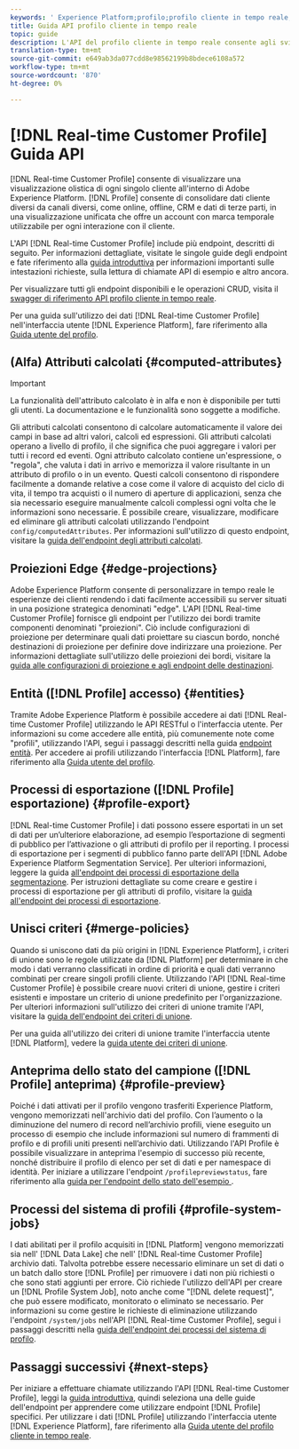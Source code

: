 ```yaml
---
keywords: ' Experience Platform;profilo;profilo cliente in tempo reale;risoluzione dei problemi;API;profilo unificato;profilo unificato;unificato;profilo;rtcp;abilita profilo;Abilita profilo'
title: Guida API profilo cliente in tempo reale
topic: guide
description: L'API del profilo cliente in tempo reale consente agli sviluppatori di esplorare e lavorare con i dati del profilo, compresi i profili di vista, creare e aggiornare criteri di unione, esportare o dati del profilo di esempio ed eliminare i dati del profilo che non sono più necessari o che sono stati aggiunti per errore. Seguite questa guida per apprendere come eseguire operazioni chiave tramite l'API.
translation-type: tm+mt
source-git-commit: e649ab3da077cdd8e98562199b8bdece6108a572
workflow-type: tm+mt
source-wordcount: '870'
ht-degree: 0%

---
```



# [!DNL Real-time Customer Profile] Guida API

[!DNL Real-time Customer Profile] consente di visualizzare una visualizzazione olistica di ogni singolo cliente all&#39;interno di Adobe Experience Platform. [!DNL Profile] consente di consolidare dati cliente diversi da canali diversi, come online, offline, CRM e dati di terze parti, in una visualizzazione unificata che offre un account con marca temporale utilizzabile per ogni interazione con il cliente.

L&#39;API [!DNL Real-time Customer Profile] include più endpoint, descritti di seguito. Per informazioni dettagliate, visitate le singole guide degli endpoint e fate riferimento alla [guida introduttiva](getting-started.md) per informazioni importanti sulle intestazioni richieste, sulla lettura di chiamate API di esempio e altro ancora.

Per visualizzare tutti gli endpoint disponibili e le operazioni CRUD, visita il [swagger di riferimento API profilo cliente in tempo reale](https://www.adobe.io/apis/experienceplatform/home/api-reference.html#!acpdr/swagger-specs/real-time-customer-profile.yaml).

Per una guida sull&#39;utilizzo dei dati [!DNL Real-time Customer Profile] nell&#39;interfaccia utente [!DNL Experience Platform], fare riferimento alla [Guida utente del profilo](../ui/user-guide.md).

## (Alfa) Attributi calcolati {#computed-attributes}

>[!IMPORTANT]
>
>La funzionalità dell&#39;attributo calcolato è in alfa e non è disponibile per tutti gli utenti. La documentazione e le funzionalità sono soggette a modifiche.

Gli attributi calcolati consentono di calcolare automaticamente il valore dei campi in base ad altri valori, calcoli ed espressioni. Gli attributi calcolati operano a livello di profilo, il che significa che puoi aggregare i valori per tutti i record ed eventi. Ogni attributo calcolato contiene un&#39;espressione, o &quot;regola&quot;, che valuta i dati in arrivo e memorizza il valore risultante in un attributo di profilo o in un evento. Questi calcoli consentono di rispondere facilmente a domande relative a cose come il valore di acquisto del ciclo di vita, il tempo tra acquisti o il numero di aperture di applicazioni, senza che sia necessario eseguire manualmente calcoli complessi ogni volta che le informazioni sono necessarie. È possibile creare, visualizzare, modificare ed eliminare gli attributi calcolati utilizzando l&#39;endpoint `config/computedAttributes`. Per informazioni sull&#39;utilizzo di questo endpoint, visitare la [guida dell&#39;endpoint degli attributi calcolati](computed-attributes.md).

## Proiezioni Edge {#edge-projections}

Adobe Experience Platform consente di personalizzare in tempo reale le esperienze dei clienti rendendo i dati facilmente accessibili su server situati in una posizione strategica denominati &quot;edge&quot;. L&#39;API [!DNL Real-time Customer Profile] fornisce gli endpoint per l&#39;utilizzo dei bordi tramite componenti denominati &quot;proiezioni&quot;. Ciò include configurazioni di proiezione per determinare quali dati proiettare su ciascun bordo, nonché destinazioni di proiezione per definire dove indirizzare una proiezione. Per informazioni dettagliate sull&#39;utilizzo delle proiezioni dei bordi, visitare la [guida alle configurazioni di proiezione e agli endpoint delle destinazioni](edge-projections.md).

## Entità ([!DNL Profile] accesso) {#entities}

Tramite Adobe Experience Platform è possibile accedere ai dati [!DNL Real-time Customer Profile] utilizzando le API RESTful o l&#39;interfaccia utente. Per informazioni su come accedere alle entità, più comunemente note come &quot;profili&quot;, utilizzando l&#39;API, segui i passaggi descritti nella guida [endpoint entità](entities.md). Per accedere ai profili utilizzando l&#39;interfaccia [!DNL Platform], fare riferimento alla [Guida utente del profilo](../ui/user-guide.md).

## Processi di esportazione ([!DNL Profile] esportazione) {#profile-export}

[!DNL Real-time Customer Profile] i dati possono essere esportati in un set di dati per un’ulteriore elaborazione, ad esempio l’esportazione di segmenti di pubblico per l’attivazione o gli attributi di profilo per il reporting. I processi di esportazione per i segmenti di pubblico fanno parte dell&#39;API [!DNL Adobe Experience Platform Segmentation Service]. Per ulteriori informazioni, leggere la guida [all&#39;endpoint dei processi di esportazione della segmentazione](../../profile/api/export-jobs.md). Per istruzioni dettagliate su come creare e gestire i processi di esportazione per gli attributi di profilo, visitare la [guida all&#39;endpoint dei processi di esportazione](export-jobs.md).

## Unisci criteri {#merge-policies}

Quando si uniscono dati da più origini in [!DNL Experience Platform], i criteri di unione sono le regole utilizzate da [!DNL Platform] per determinare in che modo i dati verranno classificati in ordine di priorità e quali dati verranno combinati per creare singoli profili cliente. Utilizzando l&#39;API [!DNL Real-time Customer Profile] è possibile creare nuovi criteri di unione, gestire i criteri esistenti e impostare un criterio di unione predefinito per l&#39;organizzazione. Per ulteriori informazioni sull&#39;utilizzo dei criteri di unione tramite l&#39;API, visitare la [guida dell&#39;endpoint dei criteri di unione](merge-policies.md).

Per una guida all&#39;utilizzo dei criteri di unione tramite l&#39;interfaccia utente [!DNL Platform], vedere la [guida utente dei criteri di unione](../ui/merge-policies.md).

## Anteprima dello stato del campione ([!DNL Profile] anteprima) {#profile-preview}

Poiché i dati attivati per il profilo vengono trasferiti  Experience Platform, vengono memorizzati nell&#39;archivio dati del profilo. Con l’aumento o la diminuzione del numero di record nell’archivio profili, viene eseguito un processo di esempio che include informazioni sul numero di frammenti di profilo e di profili uniti presenti nell’archivio dati. Utilizzando l&#39;API Profile è possibile visualizzare in anteprima l&#39;esempio di successo più recente, nonché distribuire il profilo di elenco per set di dati e per namespace di identità. Per iniziare a utilizzare l&#39;endpoint `/profilepreviewstatus`, fare riferimento alla [guida per l&#39;endpoint dello stato dell&#39;esempio ](preview-sample-status.md).

## Processi del sistema di profili {#profile-system-jobs}

I dati abilitati per il profilo acquisiti in [!DNL Platform] vengono memorizzati sia nell&#39; [!DNL Data Lake] che nell&#39; [!DNL Real-time Customer Profile] archivio dati. Talvolta potrebbe essere necessario eliminare un set di dati o un batch dallo store [!DNL Profile] per rimuovere i dati non più richiesti o che sono stati aggiunti per errore. Ciò richiede l&#39;utilizzo dell&#39;API per creare un [!DNL Profile System Job], noto anche come &quot;[!DNL delete request]&quot;, che può essere modificato, monitorato o eliminato se necessario. Per informazioni su come gestire le richieste di eliminazione utilizzando l&#39;endpoint `/system/jobs` nell&#39;API [!DNL Real-time Customer Profile], segui i passaggi descritti nella [guida dell&#39;endpoint dei processi del sistema di profilo](profile-system-jobs.md).

## Passaggi successivi {#next-steps}

Per iniziare a effettuare chiamate utilizzando l&#39;API [!DNL Real-time Customer Profile], leggi la [guida introduttiva](getting-started.md), quindi seleziona una delle guide dell&#39;endpoint per apprendere come utilizzare endpoint [!DNL Profile] specifici. Per utilizzare i dati [!DNL Profile] utilizzando l&#39;interfaccia utente [!DNL Experience Platform], fare riferimento alla [Guida utente del profilo cliente in tempo reale](../ui/user-guide.md).